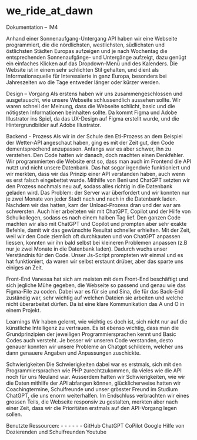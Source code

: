 # we_ride_at_dawn
 Dokumentation – IM4 

Anhand einer Sonnenaufgang-Untergang API haben wir eine Webseite programmiert, die die 
nördlichsten, westlichsten, südlichsten und östlichsten Städten Europas aufzeigen und je 
nach Wochentag die entsprechenden Sonnenaufgänge- und Untergänge aufzeigt, dazu 
genügt ein einfaches Klicken auf das Dropdown-Menü und des Kalenders. Die Website ist in 
einem sehr schlichten Stil gehalten, und dient als Informationsquelle für Interessierte in ganz 
Europa, besonders bei Jahreszeiten wo die Tage entweder länger oder kürzer werden. 

Design – Vorgang 
Als erstens haben wir uns zusammengeschlossen und ausgetauscht, wie unsere Webseite 
schlussendlich aussehen sollte. Wir waren schnell der Meinung, dass die Webseite schlicht, 
basic und die nötigsten Informationen beinhalten sollte. Da kommt Figma und Adobe 
Illustrator ins Spiel, da das UX-Design auf Figma erstellt wurde, und die Hintergrundbilder auf 
Adobe Illustrator. 

Backend - Prozess 
Als wir in der Schule den Etl-Prozess an dem Beispiel der Wetter-API angeschaut haben, ging 
es mit der Zeit gut, den Code dementsprechend anzupassen. Anfangs war es aber schwer, ihn 
zu verstehen. Den Code hatten wir danach, doch machten einen Denkfehler. Wir 
programmierten die Website erst so, dass man auch im Frontend die API nutzt und nicht 
unsere Datenbank. Das hat sogar irgendwie funktioniert und wir merkten, dass wir das 
Prinzip einer API verstanden haben, auch wenn es erst falsch eingebettet wurde. Mithilfe von 
Beni und ChatGPT setzten wir den Prozess nochmals neu auf, sodass alles richtig in die 
Datenbank geladen wird. Das Problem: der Server war überfordert und wir konnten nur je 
zwei Monate von jeder Stadt nach und nach in die Datenbank laden. Nachdem wir das 
hatten, kam der Unload-Prozess dran und der war am schwersten. Auch hier arbeiteten wir 
mit ChatGPT, Copilot und der Hilfe von Schulkollegen, sodass es nach einem halben Tag lief. 
Den ganzen Code machten wir also mit ChatGPT und Copilot und prompten aber sehr exakte 
Befehle, damit wir das gewünschte Resultat schneller erhielten. Mit der Zeit, weil wir den 
Code ziemlich oft durchkauten und von ChatGPT anpassen liessen, konnten wir ihn bald 
selbst bei kleineren Problemen anpassen (z.B nur je zwei Monate in die Datenbank laden). 
Dadurch wuchs unser Verständnis für den Code. Unser Js-Script prompteten wir einmal und 
es hat funktioniert, da waren wir selbst erstaunt drüber, aber das sparte uns einiges an Zeit. 

Front-End 
Vanessa hat sich am meisten mit dem Front-End beschäftigt und sich jegliche Mühe gegeben, 
die Webseite so passend und genau wie das Figma-File zu coden. Dabei war es für sie und 
Sina, die für das Back-End zuständig war, sehr wichtig auf welchen Dateien sie arbeiten und 
welche nicht überarbeitet dürfen. Da ist eine klare Kommunikation das A und O in einem 
Projekt. 

Learnings 
Wir haben gelernt, wie wichtig es doch ist, sich nicht nur auf die künstliche Intelligenz zu 
vertrauen. Es ist ebenso wichtig, dass man die Grundprinzipien der jeweiligen 
Programmiersprachen kennt und Basic Codes auch versteht. Je besser wir unseren Code 
verstanden, desto genauer konnten wir unsere Probleme an Chatgpt schildern, welcher uns 
dann genauere Angaben und Anpassungen zuschickte. 

Schwierigkeiten 
Die Schwierigkeiten dabei war es erstmals, sich mit den Programmiersprachen wie PHP 
zurechtzukommen, da vieles wie die API noch für uns Neuland war. Ausserdem hatten wir 
Schwierigkeiten, wie wir die Daten mithilfe der API abfangen können, glücklicherweise hatten 
wir Coachingtermine, Schulfreunde und unser grösster Freund im Studium ChatGPT, die uns 
enorm weiterhalfen. Im Endschluss verbrachten wir eines grossen Teils, die Webseite 
responsiv zu gestalten, merkten aber nach einer Zeit, dass wir die Prioritäten erstmals auf 
den API-Vorgang legen sollen. 

Benutzte Ressourcen: - - - - - - 
GitHub 
ChatGPT 
CoPilot 
Google 
Hilfe von Dozierenden und Schulfreunden 
Youtube 
